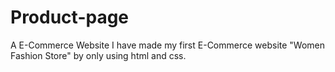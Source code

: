 # Product-page
A E-Commerce Website
I have made my first E-Commerce website "Women Fashion Store" by only using html and css.
